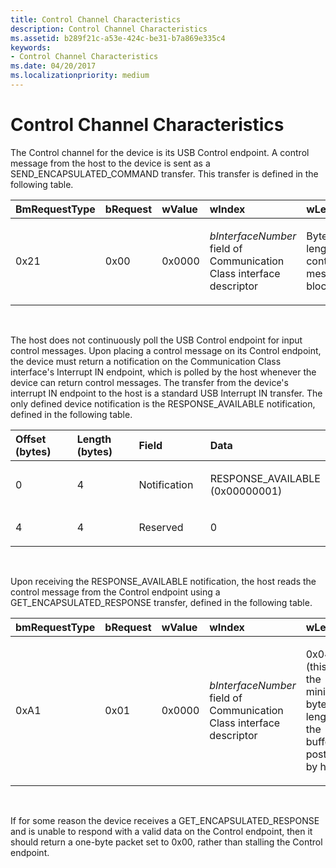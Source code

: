 ```yaml
---
title: Control Channel Characteristics
description: Control Channel Characteristics
ms.assetid: b289f21c-a53e-424c-be31-b7a869e335c4
keywords:
- Control Channel Characteristics
ms.date: 04/20/2017
ms.localizationpriority: medium
---
```


# Control Channel Characteristics





The Control channel for the device is its USB Control endpoint. A control message from the host to the device is sent as a SEND\_ENCAPSULATED\_COMMAND transfer. This transfer is defined in the following table.

<table style="width:100%;">
<colgroup>
<col width="16%" />
<col width="16%" />
<col width="16%" />
<col width="16%" />
<col width="16%" />
<col width="16%" />
</colgroup>
<thead>
<tr class="header">
<th align="left">BmRequestType</th>
<th align="left">bRequest</th>
<th align="left">wValue</th>
<th align="left">wIndex</th>
<th align="left">wLength</th>
<th align="left">Data</th>
</tr>
</thead>
<tbody>
<tr class="odd">
<td align="left"><p>0x21</p></td>
<td align="left"><p>0x00</p></td>
<td align="left"><p>0x0000</p></td>
<td align="left"><p><em>bInterfaceNumber</em> field of Communication Class interface descriptor</p></td>
<td align="left"><p>Byte length of control message block</p></td>
<td align="left"><p>Control message block</p></td>
</tr>
</tbody>
</table>

 

The host does not continuously poll the USB Control endpoint for input control messages. Upon placing a control message on its Control endpoint, the device must return a notification on the Communication Class interface's Interrupt IN endpoint, which is polled by the host whenever the device can return control messages. The transfer from the device's interrupt IN endpoint to the host is a standard USB Interrupt IN transfer. The only defined device notification is the RESPONSE\_AVAILABLE notification, defined in the following table.

<table>
<colgroup>
<col width="25%" />
<col width="25%" />
<col width="25%" />
<col width="25%" />
</colgroup>
<thead>
<tr class="header">
<th align="left">Offset (bytes)</th>
<th align="left">Length (bytes)</th>
<th align="left">Field</th>
<th align="left">Data</th>
</tr>
</thead>
<tbody>
<tr class="odd">
<td align="left"><p>0</p></td>
<td align="left"><p>4</p></td>
<td align="left"><p>Notification</p></td>
<td align="left"><p>RESPONSE_AVAILABLE (0x00000001)</p></td>
</tr>
<tr class="even">
<td align="left"><p>4</p></td>
<td align="left"><p>4</p></td>
<td align="left"><p>Reserved</p></td>
<td align="left"><p>0</p></td>
</tr>
</tbody>
</table>

 

Upon receiving the RESPONSE\_AVAILABLE notification, the host reads the control message from the Control endpoint using a GET\_ENCAPSULATED\_RESPONSE transfer, defined in the following table.

<table style="width:100%;">
<colgroup>
<col width="16%" />
<col width="16%" />
<col width="16%" />
<col width="16%" />
<col width="16%" />
<col width="16%" />
</colgroup>
<thead>
<tr class="header">
<th align="left">bmRequestType</th>
<th align="left">bRequest</th>
<th align="left">wValue</th>
<th align="left">wIndex</th>
<th align="left">wLength</th>
<th align="left">Data</th>
</tr>
</thead>
<tbody>
<tr class="odd">
<td align="left"><p>0xA1</p></td>
<td align="left"><p>0x01</p></td>
<td align="left"><p>0x0000</p></td>
<td align="left"><p><em>bInterfaceNumber</em> field of Communication Class interface descriptor</p></td>
<td align="left"><p>0x0400 (this is the minimum byte length of the buffer posted by host)</p></td>
<td align="left"><p>Control message block</p></td>
</tr>
</tbody>
</table>

 

If for some reason the device receives a GET\_ENCAPSULATED\_RESPONSE and is unable to respond with a valid data on the Control endpoint, then it should return a one-byte packet set to 0x00, rather than stalling the Control endpoint.

 

 





